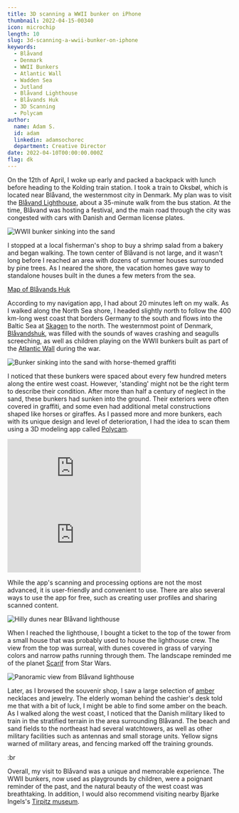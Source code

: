 ```yaml
---
title: 3D scanning a WWII bunker on iPhone
thumbnail: 2022-04-15-00340
icon: microchip
length: 10
slug: 3d-scanning-a-wwii-bunker-on-iphone
keywords:
  - Blåvand
  - Denmark
  - WWII Bunkers
  - Atlantic Wall
  - Wadden Sea
  - Jutland
  - Blåvand Lighthouse
  - Blåvands Huk
  - 3D Scanning
  - Polycam
author:
  name: Adam S.
  id: adam
  linkedin: adamsochorec
  department: Creative Director
date: 2022-04-10T00:00:00.000Z
flag: dk
---
```


On the 12th of April, I woke up early and packed a backpack with lunch before heading to the Kolding train station. I took a train to Oksbøl, which is located near Blåvand, the westernmost city in Denmark. My plan was to visit the [Blåvand Lighthouse](https://en.wikipedia.org/wiki/Bl%C3%A5vand_Lighthouse), about a 35-minute walk from the bus station. At the time, Blåvand was hosting a festival, and the main road through the city was congested with cars with Danish and German license plates.

![WWII bunker sinking into the sand](https://cdn.slavic.media/img/2022-04-15-00340/public "2022 ⋅ Blåvands Huk, Denmark")


I stopped at a local fisherman's shop to buy a shrimp salad from a bakery and began walking. The town center of Blåvand is not large, and it wasn't long before I reached an area with dozens of summer houses surrounded by pine trees. As I neared the shore, the vacation homes gave way to standalone houses built in the dunes a few meters from the sea.

[Map of Blåvands Huk](https://www.google.com/maps/embed?pb=!1m18!1m12!1m3!1d230514.95742332027!2d7.9101174183203184!3d55.591246469354545!2m3!1f0!2f0!3f0!3m2!1i1024!2i768!4f13.1!3m3!1m2!1s0x464ac242a22f1f7f%3A0x4e7f7a444252009a!2sBl%C3%A5vandshuk%20Fyr!5e0!3m2!1sen!2scz!4v1730815918307!5m2!1sen!2scz)

According to my navigation app, I had about 20 minutes left on my walk. As I walked along the North Sea shore, I headed slightly north to follow the 400 km-long west coast that borders Germany to the south and flows into the Baltic Sea at [Skagen](https://en.wikipedia.org/wiki/Skagen) to the north. The westernmost point of Denmark, [Blåvandshuk](https://en.wikipedia.org/wiki/Bl%C3%A5vandshuk), was filled with the sounds of waves crashing and seagulls screeching, as well as children playing on the WWII bunkers built as part of the [Atlantic Wall](https://en.wikipedia.org/wiki/Atlantic_Wall) during the war.

![Bunker sinking into the sand with horse-themed graffiti](https://cdn.slavic.media/img/2022-04-15-00324/public "2022 ⋅ Blåvands Huk, Denmark")

I noticed that these bunkers were spaced about every few hundred meters along the entire west coast. However, 'standing' might not be the right term to describe their condition. After more than half a century of neglect in the sand, these bunkers had sunken into the ground. Their exteriors were often covered in graffiti, and some even had additional metal constructions shaped like horses or giraffes. As I passed more and more bunkers, each with its unique design and level of deterioration, I had the idea to scan them using a 3D modeling app called [Polycam](https://poly.cam).

<iframe title="Blåvand bunker | vzor 2" frameborder="0" allowfullscreen mozallowfullscreen="true" webkitallowfullscreen="true" allow="autoplay; fullscreen; xr-spatial-tracking" xr-spatial-tracking execution-while-out-of-viewport execution-while-not-rendered web-share src="https://sketchfab.com/models/dd16bb89f8844760ab31396d495fd0ce/embed?autospin=1"></iframe> 


<iframe title="Blåvand bunker | vzor 1" frameborder="0" allowfullscreen mozallowfullscreen="true" webkitallowfullscreen="true" allow="autoplay; fullscreen; xr-spatial-tracking" xr-spatial-tracking execution-while-out-of-viewport execution-while-not-rendered web-share src="https://sketchfab.com/models/37e4150677634273954aa6e69434ec15/embed?autospin=1"></iframe>

While the app's scanning and processing options are not the most advanced, it is user-friendly and convenient to use. There are also several ways to use the app for free, such as creating user profiles and sharing scanned content.

![Hilly dunes near Blåvand lighthouse](https://cdn.slavic.media/img/2022-04-15-00339/public "2022 ⋅ Blåvands Huk, Denmark")

When I reached the lighthouse, I bought a ticket to the top of the tower from a small house that was probably used to house the lighthouse crew. The view from the top was surreal, with dunes covered in grass of varying colors and narrow paths running through them. The landscape reminded me of the planet [Scarif](https://www.starwars.com/databank/scarif) from Star Wars.

![Panoramic view from Blåvand lighthouse](https://cdn.slavic.media/img/2022-04-15-00333/public "2022 ⋅ Blåvands Huk, Denmark")

Later, as I browsed the souvenir shop, I saw a large selection of [amber](https://en.wikipedia.org/wiki/Amber) necklaces and jewelry. The elderly woman behind the cashier's desk told me that with a bit of luck, I might be able to find some amber on the beach. As I walked along the west coast, I noticed that the Danish military liked to train in the stratified terrain in the area surrounding Blåvand. The beach and sand fields to the northeast had several watchtowers, as well as other military facilities such as antennas and small storage units. Yellow signs warned of military areas, and fencing marked off the training grounds.

:br

Overall, my visit to Blåvand was a unique and memorable experience. The WWII bunkers, now used as playgrounds by children, were a poignant reminder of the past, and the natural beauty of the west coast was breathtaking. In addition, I would also recommend visiting nearby Bjarke Ingels's [Tirpitz museum](https://tirpitz.dk/).
